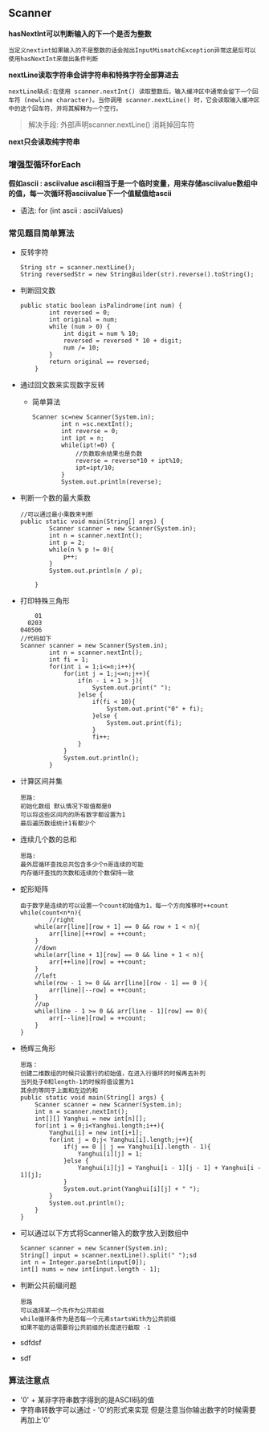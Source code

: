 ## Scanner

**hasNextInt可以判断输入的下一个是否为整数**

```
当定义nextint如果输入的不是整数的话会抛出InputMismatchException异常这是后可以使用hasNextInt来做出条件判断
```



**nextLine读取字符串会讲字符串和特殊字符全部算进去**

```
nextLine缺点:在使用 scanner.nextInt() 读取整数后，输入缓冲区中通常会留下一个回车符 (newline character)。当你调用 scanner.nextLine() 时，它会读取输入缓冲区中的这个回车符，并将其解释为一个空行。
```

> 解决手段: 外部声明scanner.nextLine() 消耗掉回车符

**next只会读取纯字符串**

### 增强型循环forEach

**假如ascii : asciivalue ascii相当于是一个临时变量，用来存储asciivalue数组中的值，每一次循环将asciivalue下一个值赋值给ascii**

* 语法: for (int ascii : asciiValues)



### 常见题目简单算法

* 反转字符

    ```
    String str = scanner.nextLine();
    String reversedStr = new StringBuilder(str).reverse().toString();
    ```

* 判断回文数

    ```
    public static boolean isPalindrome(int num) {
            int reversed = 0;
            int original = num;
            while (num > 0) {
                int digit = num % 10;
                reversed = reversed * 10 + digit;
                num /= 10;
            }
            return original == reversed;
        }
    ```

* 通过回文数来实现数字反转

    * 简单算法

        ```
        Scanner sc=new Scanner(System.in);
                int n =sc.nextInt();
                int reverse = 0;
                int ipt = n;
                while(ipt!=0) {
                    //负数取余结果也是负数
                    reverse = reverse*10 + ipt%10;
                    ipt=ipt/10;
                }
                System.out.println(reverse);
        ```

    

* 判断一个数的最大乘数

    ```
    //可以通过最小乘数来判断
    public static void main(String[] args) {
            Scanner scanner = new Scanner(System.in);
            int n = scanner.nextInt();
            int p = 2;
            while(n % p != 0){
                p++;
            }
            System.out.println(n / p);
    
        }
    
    ```

* 打印特殊三角形

    ```
        01
      0203
    040506
    //代码如下
    Scanner scanner = new Scanner(System.in);
            int n = scanner.nextInt();
            int fi = 1;
            for(int i = 1;i<=n;i++){
                for(int j = 1;j<=n;j++){
                    if(n - i + 1 > j){
                        System.out.print(" ");
                    }else {
                        if(fi < 10){
                            System.out.print("0" + fi);
                        }else {
                            System.out.print(fi);
                        }
                        fi++;
                    }
                }
                System.out.println();
            }
    ```

    

* 计算区间并集

    ```
    思路:
    初始化数组 默认情况下取值都是0
    可以将这些区间内的所有数字都设置为1
    最后遍历数组统计1有都少个
    ```

    

* 连续几个数的总和

    ```
    思路:
    最外层循环查找总共包含多少个n哥连续的可能
    内存循环查找的次数和连续的个数保持一致
    ```

* 蛇形矩阵

    ```
    由于数字是连续的可以设置一个count初始值为1，每一个方向推移时++count
    while(count<n*n){
    		//right
        while(arr[line][row + 1] == 0 && row + 1 < n){
            arr[line][++row] = ++count;
        }
        //down
        while(arr[line + 1][row] == 0 && line + 1 < n){
            arr[++line][row] = ++count;
        }
        //left
        while(row - 1 >= 0 && arr[line][row - 1] == 0 ){
            arr[line][--row] = ++count;
        }
        //up
        while(line - 1 >= 0 && arr[line - 1][row] == 0){
            arr[--line][row] = ++count;
        }
    }
    ```

    

* 杨辉三角形

    ```
    思路：
    创建二维数组的时候只设置行的初始值，在进入行循环的时候再去补列
    当列处于0和length-1的时候将值设置为1
    其余的等同于上面和左边的和
    public static void main(String[] args) {
        Scanner scanner = new Scanner(System.in);
        int n = scanner.nextInt();
        int[][] Yanghui = new int[n][];
        for(int i = 0;i<Yanghui.length;i++){
            Yanghui[i] = new int[i+1];
            for(int j = 0;j< Yanghui[i].length;j++){
                if(j == 0 || j == Yanghui[i].length - 1){
                    Yanghui[i][j] = 1;
                }else {
                    Yanghui[i][j] = Yanghui[i - 1][j - 1] + Yanghui[i - 1][j];
                }
                System.out.print(Yanghui[i][j] + " ");
            }
            System.out.println();
        }
    }
    ```

    

* 可以通过以下方式将Scanner输入的数字放入到数组中

    ```
    Scanner scanner = new Scanner(System.in);
    String[] input = scanner.nextLine().split(" ");sd
    int n = Integer.parseInt(input[0]);
    int[] nums = new int[input.length - 1];
    ```

    

* 判断公共前缀问题

    ```
    思路
    可以选择某一个先作为公共前缀
    while循环条件为是否每一个元素startsWith为公共前缀
    如果不能的话需要将公共前缀的长度进行截取 -1
    ```

    

* sdfdsf

* sdf



### 算法注意点

* '0' + 某非字符串数字得到的是ASCII码的值
* 字符串转数字可以通过 - '0'的形式来实现 但是注意当你输出数字的时候需要再加上'0'

